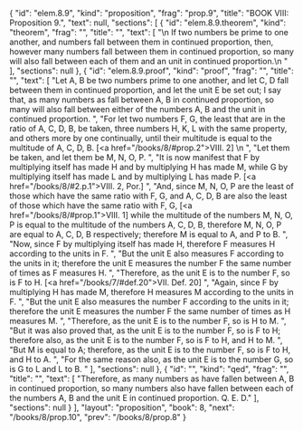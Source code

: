 {
  "id": "elem.8.9",
  "kind": "proposition",
  "frag": "prop.9",
  "title": "BOOK VIII: Proposition 9.",
  "text": null,
  "sections": [
    {
      "id": "elem.8.9.theorem",
      "kind": "theorem",
      "frag": "",
      "title": "",
      "text": [
        "\n       If two numbers be prime to one another, and numbers fall between them in continued proportion, then, however many numbers fall between them in continued proportion, so many will also fall between each of them and an unit in continued proportion.\n      "
      ],
      "sections": null
    },
    {
      "id": "elem.8.9.proof",
      "kind": "proof",
      "frag": "",
      "title": "",
      "text": [
        "Let A, B be two numbers prime to one another, and let C, D fall between them in continued proportion, and let the unit E be set out; I say that, as many numbers as fall between A, B in continued proportion, so many will also fall between either of the numbers A, B and the unit in continued proportion. ",
        "For let two numbers F, G, the least that are in the ratio of A, C, D, B, be taken, three numbers H, K, L with the same property, and others more by one continually, until their multitude is equal to the multitude of A, C, D, B. [<a href=\"/books/8/#prop.2\">VIII. 2</a>] \n      ",
        "Let them be taken, and let them be M, N, O, P. ",
        "It is now manifest that F by multiplying itself has made H and by multiplying H has made M, while G by multiplying itself has made L and by multiplying L has made P. [<a href=\"/books/8/#2.p.1\">VIII. 2, Por.</a>] ",
        "And, since M, N, O, P are the least of those which have the same ratio with F, G, and A, C, D, B are also the least of those which have the same ratio with F, G, [<a href=\"/books/8/#prop.1\">VIII. 1</a>] while the multitude of the numbers M, N, O, P is equal to the multitude of the numbers A, C, D, B, therefore M, N, O, P are equal to A, C, D, B respectively; therefore M is equal to A, and P to B. ",
        "Now, since F by multiplying itself has made H, therefore F measures H according to the units in F. ",
        "But the unit E also measures F according to the units in it; therefore the unit E measures the number F the same number of times as F measures H. ",
        "Therefore, as the unit E is to the number F, so is F to H. [<a href=\"/books/7/#def.20\">VII. Def. 20</a>] ",
        "Again, since F by multiplying H has made M, therefore H measures M according to the units in F. ",
        "But the unit E also measures the number F according to the units in it; therefore the unit E measures the number F the same number of times as H measures M. ",
        "Therefore, as the unit E is to the number F, so is H to M. ",
        "But it was also proved that, as the unit E is to the number F, so is F to H; therefore also, as the unit E is to the number F, so is F to H, and H to M. ",
        "But M is equal to A; therefore, as the unit E is to the number F, so is F to H, and H to A. ",
        "For the same reason also, as the unit E is to the number G, so is G to L and L to B. "
      ],
      "sections": null
    },
    {
      "id": "",
      "kind": "qed",
      "frag": "",
      "title": "",
      "text": [
        "Therefore, as many numbers as have fallen between A, B in continued proportion, so many numbers also have fallen between each of the numbers A, B and the unit E in continued proportion. Q. E. D."
      ],
      "sections": null
    }
  ],
  "layout": "proposition",
  "book": 8,
  "next": "/books/8/prop.10",
  "prev": "/books/8/prop.8"
}

